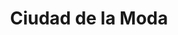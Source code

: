 ---
title: "Ciudad de la Moda"
url: /quito/ciudad-de-la-moda-avenida-rio-amazonas/
shop: Kleidung
---
